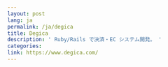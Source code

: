 ```yaml
---
layout: post
lang: ja
permalink: /ja/degica
title: Degica
description: ' Ruby/Rails で決済・EC システム開発。 '
categories: 
link: https://www.degica.com/
---
```

